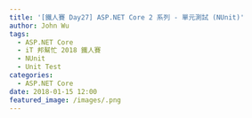 ```yaml
---
title: '[鐵人賽 Day27] ASP.NET Core 2 系列 - 單元測試 (NUnit)'
author: John Wu
tags:
  - ASP.NET Core
  - iT 邦幫忙 2018 鐵人賽
  - NUnit
  - Unit Test
categories:
  - ASP.NET Core
date: 2018-01-15 12:00
featured_image: /images/.png
---
```


<!-- more -->